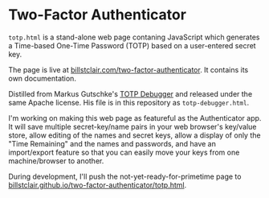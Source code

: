 # Two-Factor Authenticator

`totp.html` is a stand-alone web page contaning JavaScript which generates a Time-based One-Time Password (TOTP) based on a user-entered secret key.

The page is live at [billstclair.com/two-factor-authenticator](https://billstclair.com/two-factor-authenticator/). It contains its own documentation.

Distilled from Markus Gutschke's [TOTP Debugger](https://github.com/google/google-authenticator/blob/master/libpam/totp.html) and released under the same Apache license. His file is in this repository as `totp-debugger.html`.

I'm working on making this web page as featureful as the Authenticator app. It will save multiple secret-key/name pairs in your web browser's key/value store, allow editing of the names and secret keys, allow a display of only the "Time Remaining" and the names and passwords, and have an import/export feature so that you can easily move your keys from one machine/browser to another.

During development, I'll push the not-yet-ready-for-primetime page to [billstclair.github.io/two-factor-authenticator/totp.html](https://billstclair.github.io/two-factor-authenticator/totp.html).
